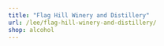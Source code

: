 ```yaml
---
title: "Flag Hill Winery and Distillery"
url: /lee/flag-hill-winery-and-distillery/
shop: alcohol
---
```

